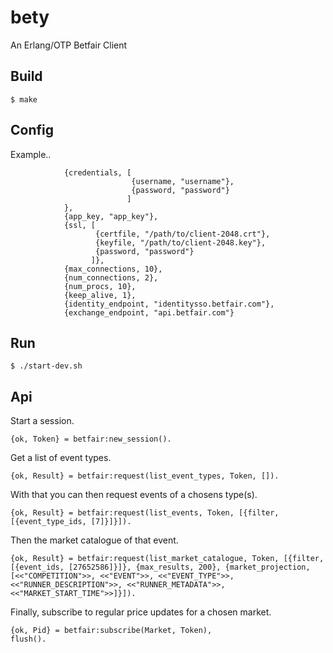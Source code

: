 bety
=====

An Erlang/OTP Betfair Client

Build
-----

``` $ make ```

Config
------

Example..

```
            {credentials, [
                           {username, "username"},
                           {password, "password"}
                          ]
            },
            {app_key, "app_key"},
            {ssl, [
                   {certfile, "/path/to/client-2048.crt"},
                   {keyfile, "/path/to/client-2048.key"},
                   {password, "password"}
                  ]},
            {max_connections, 10},
            {num_connections, 2},
            {num_procs, 10},
            {keep_alive, 1},
            {identity_endpoint, "identitysso.betfair.com"},
            {exchange_endpoint, "api.betfair.com"}
```

Run
---

``` $ ./start-dev.sh ```


Api
---

Start a session.
```
{ok, Token} = betfair:new_session().
```

Get a list of event types.
```
{ok, Result} = betfair:request(list_event_types, Token, []).
```

With that you can then request events of a chosens type(s).
```
{ok, Result} = betfair:request(list_events, Token, [{filter, [{event_type_ids, [7]}]}]).
```

Then the market catalogue of that event.
```
{ok, Result} = betfair:request(list_market_catalogue, Token, [{filter, [{event_ids, [27652586]}]}, {max_results, 200}, {market_projection, [<<"COMPETITION">>, <<"EVENT">>, <<"EVENT_TYPE">>, <<"RUNNER_DESCRIPTION">>, <<"RUNNER_METADATA">>, <<"MARKET_START_TIME">>]}]).
```

Finally, subscribe to regular price updates for a chosen market.
```
{ok, Pid} = betfair:subscribe(Market, Token),
flush().
```
